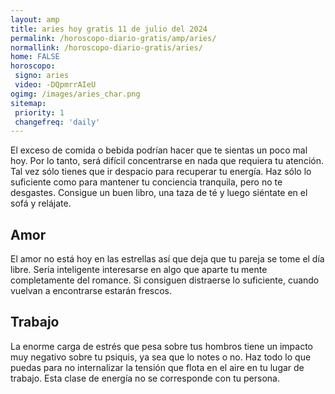 ```yaml
---
layout: amp
title: aries hoy gratis 11 de julio del 2024 
permalink: /horoscopo-diario-gratis/amp/aries/
normallink: /horoscopo-diario-gratis/aries/
home: FALSE
horoscopo:
 signo: aries
 video: -DQpmrrAIeU
ogimg: /images/aries_char.png
sitemap:
 priority: 1
 changefreq: 'daily'
---
```



El exceso de comida o bebida podrían hacer que te sientas un poco mal hoy. Por lo tanto, será difícil concentrarse en nada que requiera tu atención. Tal vez sólo tienes que ir despacio para recuperar tu energía. Haz sólo lo suficiente como para mantener tu conciencia tranquila, pero no te desgastes. Consigue un buen libro, una taza de té y luego siéntate en el sofá y relájate.

## Amor

El amor no está hoy en las estrellas así que deja que tu pareja se tome el día libre. Sería inteligente interesarse en algo que aparte tu mente completamente del romance. Si consiguen distraerse lo suficiente, cuando vuelvan a encontrarse estarán frescos.

## Trabajo

La enorme carga de estrés que pesa sobre tus hombros tiene un impacto muy negativo sobre tu psiquis, ya sea que lo notes o no. Haz todo lo que puedas para no internalizar la tensión que flota en el aire en tu lugar de trabajo. Esta clase de energía no se corresponde con tu persona.